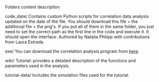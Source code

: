Folders content description

code_date/ Contains custom Python scripts for correlation data analysis updated on the date of the file. You should download this file + the additional file + the png's. If you put all of them in the same folder, you just need to set the correct path as the first line in the code and execute it. It should open the interface.
Authored by Natalia Philipp with contributions from Laura Estrada.

exe/ You can download the correlation analysis program from [here]([https://drive.google.com/file/d/1oIDsKwlgX7m_B1DmyF-R6tN8Ky2O3iUC/view?usp=sharing]).

wiki/ Tutorial: provides a detailed description of the functions and parameters used in the analysis.

tutorial-data/ Includes the simulation files used for the tutorial.
